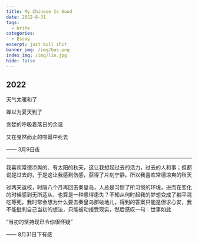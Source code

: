 ```yaml
---
title: My Chinese Is Good
date: 2022-8-31
tags:
  - Write
categories:
  - Essay
excerpt: just bull shit
banner_img: /img/bus.png
index_img: /img/lin.jpg
hide: false
---
```


## 2022

天气太暖和了

蝉以为夏天到了

贪婪的呼吸着落日的余温

又在戛然而止的喧嚣中死去

—— 3月9日夜

---

我喜欢常德凉爽的、有太阳的秋天，这让我想起过去的活力，过去的人和事；但都说是过去的，于是这让我感到伤感，获得了片刻宁静。所以我喜欢常德凉爽的秋天

过两天返校，时隔八个月再回去秦皇岛，人总是习惯了所习惯的环境，进而在变化的时候感到无所适从，也算是一种患得患失？不知从何时起我的梦想变成了躺平混吃等死。我时常会想为什么要去秦皇岛那破地儿，得到的答案只能是但求心安，我不能批判自己当初的想法，只能被动接受现实，然后感叹一句：世事如此

“当初的坚持现已令你很怀疑”

—— 8月31日下有感
